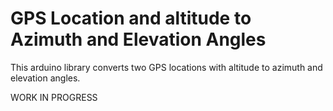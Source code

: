 # GPS Location and altitude to Azimuth and Elevation Angles
This arduino library converts two GPS locations with altitude to azimuth and elevation angles.

WORK IN PROGRESS
